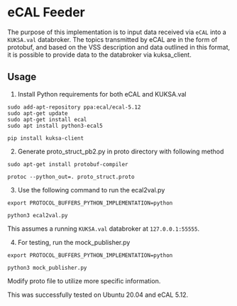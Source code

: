 # eCAL Feeder
The purpose of this implementation is to input data received via `eCAL` into a `KUKSA.val` databroker. The topics transmitted by eCAL are in the form of protobuf, and based on the VSS description and data outlined in this format, it is possible to provide data to the databroker via kuksa_client.

## Usage
1. Install Python requirements for both eCAL and KUKSA.val

```
sudo add-apt-repository ppa:ecal/ecal-5.12
sudo apt-get update
sudo apt-get install ecal
sudo apt install python3-ecal5

pip install kuksa-client

```

2. Generate proto_struct_pb2.py in proto directory with following method

```
sudo apt-get install protobuf-compiler

protoc --python_out=. proto_struct.proto

```

3. Use the following command to run the ecal2val.py

```
export PROTOCOL_BUFFERS_PYTHON_IMPLEMENTATION=python

python3 ecal2val.py

```

This assumes a running `KUKSA.val` databroker at `127.0.0.1:55555`.

4. For testing, run the mock_publisher.py

```
export PROTOCOL_BUFFERS_PYTHON_IMPLEMENTATION=python

python3 mock_publisher.py

```

Modify proto file to utilize more specific information.

This was successfully tested on Ubuntu 20.04 and eCAL 5.12.  
